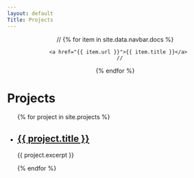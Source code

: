 ```yaml
---
layout: default
Title: Projects
---
```


<center>
	//
   {% for item in site.data.navbar.docs %}
	  
      <a href="{{ item.url }}">{{ item.title }}</a>
	   //
   {% endfor %}
</center>

<h1>Projects</h1>

<ul>
  {% for project in site.projects %}
    <li>
      <h2><a href="{{ project.url }}">{{ project.title }}</a></h2>
	  <p>{{ project.excerpt }} </p>
    </li>
  {% endfor %}
</ul>